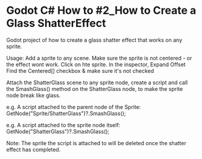 # Godot C# How to #2_How to Create a Glass ShatterEffect

Godot project of how to create a glass shatter effect that works on any sprite.

Usage:
Add a sprite to any scene. 
Make sure the sprite is not centered - or the effect wont work.
   Click on hte sprite.
   In the inspector, Expand Offset
   Find the Centered[] checkbox & make sure it's not checked
   
Attach the ShatterGlass scene to any sprite node, create a script and call the SmashGlass() 
method on the ShatterGlass node, to make the sprite node break like glass.

e.g. A script attached to the parent node of the Sprite:
	GetNode<ShatterGlass>("Sprite/ShatterGlass")?.SmashGlass();
	
e.g. A script attached to the sprite node itself:
	GetNode<ShatterGlass>("ShatterGlass")?.SmashGlass();
	
Note: The sprite the script is attached to will be deleted once the shatter effect has completed.
